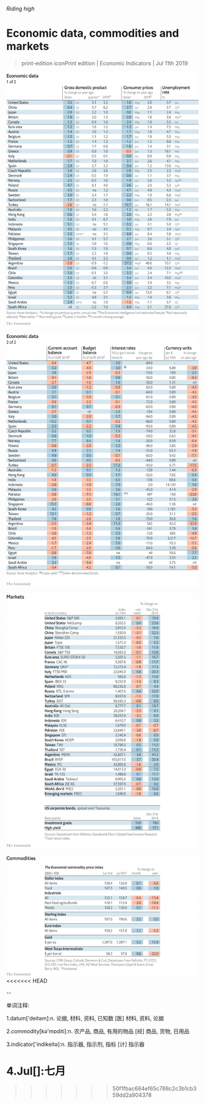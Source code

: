 ###### Riding high

# Economic data, commodities and markets 

> print-edition iconPrint edition | Economic Indicators | Jul 11th 2019 

![image](images/20190713_INT101.png) 

![image](images/20190713_INT102.png) 

![image](images/20190713_INT201.png) 

![image](images/20190713_INT401.png) 
<<<<<<< HEAD

-- 

 单词注释:

1.datum['deitәm]:n. 论据, 材料, 资料, 已知数 [医] 材料, 资料, 论据 

2.commodity[kә'mɒditi]:n. 农产品, 商品, 有用的物品 [经] 商品, 货物, 日用品 

3.indicator['indikeitә]:n. 指示器, 指示剂, 指标 [计] 指示器 

4.Jul[]:七月 
=======
>>>>>>> 50f1fbac684ef65c788c2c3b1cb359dd2a904378

